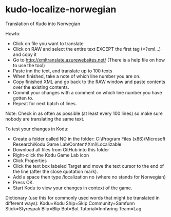 kudo-localize-norwegian
=======================

Translation of Kudo into Norwegian

Howto:
 - Click on file you want to translate
 - Click on RAW and select the entire text EXCEPT the first tag (<?xml...) and copy it
 - Go to http://xmltranslate.azurewebsites.net/ (There is a help file on how to use the tool)
 - Paste inn the text, and translate up to 100 texts
 - When finished, take a note of which line number you are on.
 - Copy finished XML and go back to the RAW window and paste contents over the existing contents.
 - Commit your changes with a comment on which line number you have gotten to.
 - Repeat for next batch of lines.

Note: Check in as often as possible (at least every 100 lines) so make sure nobody are translating the same text.

To test your changes in Kodu:
 - Create a folder called NO in the folder: C:\Program Files (x86)\Microsoft Research\Kodu Game Lab\Content\Xml\Localizable
 - Download all files from GitHub into this folder
 - Right-click the Kodu Game Lab icon
 - Click Properties
 - Click the text box labeled Target and move the text cursor to the end of the line (after the close quotation mark).
 - Add a space then type /localization no (where no stands for Norwegian)
 - Press OK.
 - Start Kodu to view your changes in context of the game.

Dictionary (use this for commonly used words that might be translated in different ways):
Kodu=Kodu
Ship=Skip
Community=Samfunn
Stick=Styrespak
Blip=Blip
Bot=Bot
Tutorial=Innføring
Team=Lag
